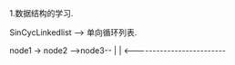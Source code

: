 
1.数据结构的学习.

SinCycLinkedlist  --> 单向循环列表.


node1 -> node2 -->node3--
|                        |
<-------------------------








